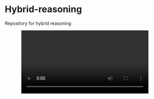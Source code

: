 # Hybrid-reasoning
Repository for hybrid reasoning


<div align="center">
  <video src="[myvideo.mp4](https://github.com/Mehdiazarafza/Hybrid-reasoning/assets/77500956/c49cc205-cf43-4946-bb99-fc86e0753eee)https://github.com/Mehdiazarafza/Hybrid-reasoning/assets/77500956/c49cc205-cf43-4946-bb99-fc86e0753eee" width="400" />
</div>



